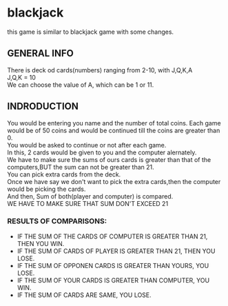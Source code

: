 # blackjack
this game is similar to blackjack game with some changes.

## GENERAL INFO
There is deck od cards(numbers) ranging from 2-10, with J,Q,K,A  
J,Q,K = 10  
We can choose the value of A, which can be 1 or 11.    

## INDRODUCTION
You would be entering you name and the number of total coins. Each game would be of 50 coins and would be continued till the coins are greater than 0.  
You would be asked to continue or not after each game.   
In this, 2 cards would be given to you and the computer alernately.  
We have to make sure the sums of ours cards is greater than that of the computers,BUT the sum can not be greater than 21.  
You can pick extra cards from the deck.  
Once we have say we don't want to pick the extra cards,then the computer would be picking the cards.  
And then, Sum of both(player and computer) is compared.  
WE HAVE TO MAKE SURE THAT SUM DON'T EXCEED 21  

### RESULTS OF COMPARISONS:
  - IF THE SUM OF THE CARDS OF  COMPUTER IS GREATER THAN 21, THEN YOU WIN.  
  - IF  THE SUM OF CARDS OF  PLAYER IS GREATER THAN 21, THEN YOU LOSE.  
  - IF THE SUM OF OPPONEN CARDS IS GREATER THAN YOURS, YOU LOSE.  
  - IF THE SUM OF YOUR CARDS IS GREATER THAN COMPUTER, YOU WIN.  
  - IF THE SUM OF CARDS ARE SAME, YOU LOSE.  
